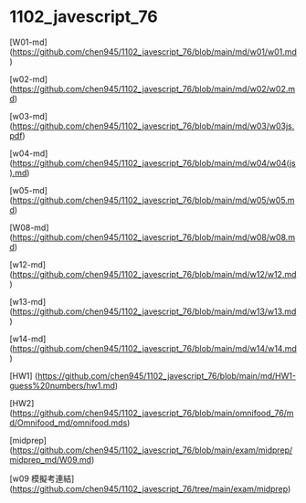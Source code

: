 # 1102_javescript_76

[W01-md]
(https://github.com/chen945/1102_javescript_76/blob/main/md/w01/w01.md)

[w02-md]
(https://github.com/chen945/1102_javescript_76/blob/main/md/w02/w02.md)

[w03-md]
(https://github.com/chen945/1102_javescript_76/blob/main/md/w03/w03js.pdf)

[w04-md]
(https://github.com/chen945/1102_javescript_76/blob/main/md/w04/w04(js).md)

[w05-md]
(https://github.com/chen945/1102_javescript_76/blob/main/md/w05/w05.md)

[W08-md]
(https://github.com/chen945/1102_javescript_76/blob/main/md/w08/w08.md)

[w12-md]
(https://github.com/chen945/1102_javescript_76/blob/main/md/w12/w12.md)

[w13-md]
(https://github.com/chen945/1102_javescript_76/blob/main/md/w13/w13.md)

[w14-md]
(https://github.com/chen945/1102_javescript_76/blob/main/md/w14/w14.md)

[HW1]
(https://github.com/chen945/1102_javescript_76/blob/main/md/HW1-guess%20numbers/hw1.md)

[HW2]
(https://github.com/chen945/1102_javescript_76/blob/main/omnifood_76/md/Omnifood_md/omnifood.mds)

[midprep]
(https://github.com/chen945/1102_javescript_76/blob/main/exam/midprep/midprep_md/W09.md)

[w09 模擬考連結]
(https://github.com/chen945/1102_javescript_76/tree/main/exam/midprep)
